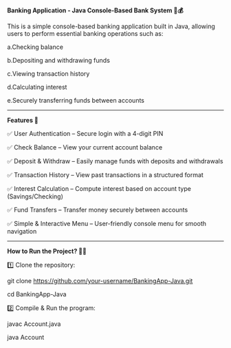 ****Banking Application - Java Console-Based Bank System 🏦💰****

This is a simple console-based banking application built in Java, allowing users to perform essential banking operations such as:

a.Checking balance

b.Depositing and withdrawing funds

c.Viewing transaction history

d.Calculating interest

e.Securely transferring funds between accounts

-------------------------------------------------------------------------------------------------------------------------------------------------------------------------------------------------------------------

**Features 🚀**

✅ User Authentication – Secure login with a 4-digit PIN

✅ Check Balance – View your current account balance

✅ Deposit & Withdraw – Easily manage funds with deposits and withdrawals

✅ Transaction History – View past transactions in a structured format

✅ Interest Calculation – Compute interest based on account type (Savings/Checking)

✅ Fund Transfers – Transfer money securely between accounts

✅ Simple & Interactive Menu – User-friendly console menu for smooth navigation

-------------------------------------------------------------------------------------------------------------------------------------------------------------------------------------------------------------------
**How to Run the Project? 🏃‍♂️**

1️⃣ Clone the repository:

  git clone https://github.com/your-username/BankingApp-Java.git
  
  cd BankingApp-Java
  
2️⃣ Compile & Run the program:

  javac Account.java
  
  java Account







